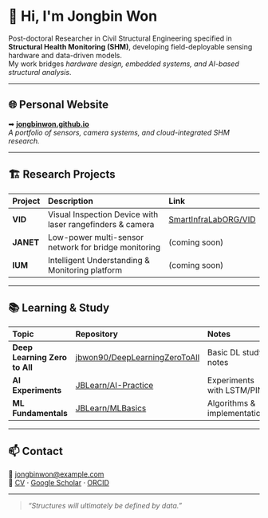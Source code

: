 # 👋 Hi, I'm **Jongbin Won**

Post-doctoral Researcher in Civil Structural Engineering specified in **Structural Health Monitoring (SHM)**, developing field-deployable sensing hardware and data-driven models.  
My work bridges *hardware design, embedded systems, and AI-based structural analysis*.

---

## 🌐 Personal Website
➡ [**jongbinwon.github.io**](https://jongbinwon.github.io)  
_A portfolio of sensors, camera systems, and cloud-integrated SHM research._

---

## 🏗️ Research Projects
| Project | Description | Link |
|:--|:--|:--|
| **VID** | Visual Inspection Device with laser rangefinders & camera | [SmartInfraLabORG/VID](https://github.com/SmartInfraLabORG/VID) |
| **JANET** | Low-power multi-sensor network for bridge monitoring | (coming soon) |
| **IUM** | Intelligent Understanding & Monitoring platform | (coming soon) |

---

## 📚 Learning & Study
| Topic | Repository | Notes |
|:--|:--|:--|
| **Deep Learning Zero to All** | [jbwon90/DeepLearningZeroToAll](https://github.com/jbwon90/DeepLearningZeroToAll) | Basic DL study notes |
| **AI Experiments** | [JBLearn/AI-Practice](https://github.com/JBLearn/AI-Practice) | Experiments with LSTM/PINN |
| **ML Fundamentals** | [JBLearn/MLBasics](https://github.com/JBLearn/MLBasics) | Algorithms & implementations |

---

## 📫 Contact
📧 jongbinwon@example.com  
🔗 [CV](https://www.dropbox.com/scl/fi/tx0vb0crlr9cob34w4jj0/Jongbin-Won-CV_20250909.pdf?rlkey=2l10cvhblk4op2yex48befe0c&st=c4zsrpmx&raw=1) · [Google Scholar](https://scholar.google.com/citations?user=l7jySEoAAAAJ&hl=en&oi=ao) · [ORCID](https://orcid.org/my-orcid?orcid=0000-0002-7462-3855)

---

> *“Structures will ultimately be defined by data.”*
